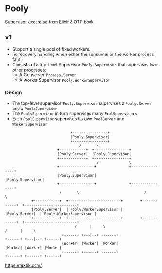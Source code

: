 # Pooly

Supervisor excercise from Elixir & OTP book

## v1

* Support a single pool of fixed workers.
* no recovery handling when either the consumer or the worker process fails
* Consists of a top-level Supervisor `Pooly.Supervisor` that supervises two other processes:
  * A Genserver `Process.Server`
  * A worker Supervisor `Pooly.WorkerSupervisor`

### Design

* The top-level supervisor `Pooly.Supervisor` supervises a `Pooly.Server` and a `PoolsSupervisor`
* The `PoolsSupervisor` in turn supervises many `PoolSupervisors`
* Each `PoolSupervisor` supervises its own `PoolServer` and `WorkerSupervisor`

```
                              +----------------+
                              |Pooly.Supervisor|
                              +----------------+
                                  /       \
                        +------------+  +----------------+
                        |Pooly.Server|  |Pooly.Supervisor|
                        +------------+  +----------------+
                                          /              \
                        +----------------+               +----------------+
                        |Pooly.Supervisor|               |Pooly.Supervisor|
                        +----------------+               +----------------+
                         /       \                              /       \
            +------------+  +------------------------+        +------------+  +------------------------+
            |Pooly.Server|  | Pooly.WorkerSupervisor |        |Pooly.Server|  | Pooly.WorkerSupervisor |
            +------------+  +------------------------+        +------------+  +------------------------+
                                /      |     \                                      /      |     \
                          +------+ +---|--+ +------+                          +------+ +---|--+ +------+
                          |Worker| |Worker| |Worker|                          |Worker| |Worker| |Worker|
                          +------+ +------+ +------+                          +------+ +------+ +------+
```
https://textik.com/
